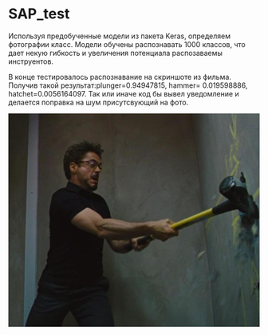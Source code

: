 # SAP_test
Используя предобученные модели из пакета Keras, определяем фотографии класс. Модели обучены распознавать 1000 классов, что дает некую гибкость и увеличения потенциала распозаваемы инструентов. 

В конце тестировалось распознавание на скриншоте из фильма. Получив такой результат:plunger=0.94947815, hammer= 0.019598886, hatchet=0.0056164097. Так или иначе код бы вывел уведомление и делается поправка на шум присутсвующий на фото.

![Image alt](https://github.com/Devilpacks/SAP_test/blob/master/tony.jpg?raw=true)
